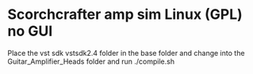 # Scorchcrafter amp sim Linux (GPL) no GUI

Place the vst sdk vstsdk2.4 folder in the base folder and change into the Guitar_Amplifier_Heads folder and run ./compile.sh

